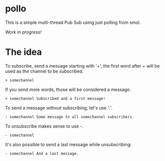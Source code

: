 # pollo

This is a simple multi-thread Pub Sub using just polling from smol.

_Work in progress!_

# The idea

To subscribe, send a message starting with '+', the first word after + will be
used as the channel to be subscribed.

    + somechannel

If you send more words, those will be considered a message.

    + somechannel Subscribed and a first message!

To send a message without subscribing, let's use ':'.

    : somechannel Some message to all somechannel subscribers.

To unsubscribe makes sense to use -.

    - somechannel

It's also possible to send a last message while unsubscribing:

    - somechannel And a last message.
